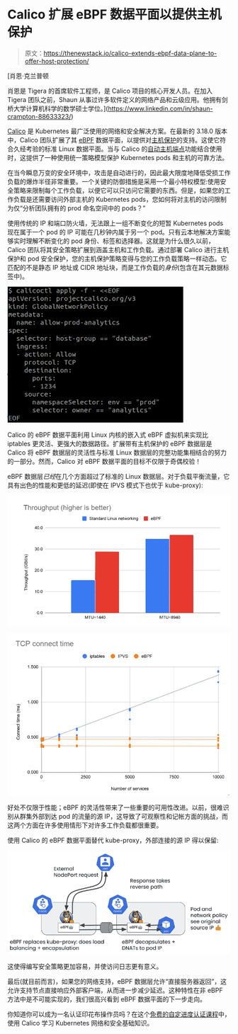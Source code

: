 # Calico 扩展 eBPF 数据平面以提供主机保护

> 原文：<https://thenewstack.io/calico-extends-ebpf-data-plane-to-offer-host-protection/>

[](https://www.linkedin.com/in/shaun-crampton-88633323/)

 [肖恩·克兰普顿

肖恩是 Tigera 的首席软件工程师，是 Calico 项目的核心开发人员。在加入 Tigera 团队之前，Shaun 从事过许多软件定义的网络产品和云级应用。他拥有剑桥大学计算机科学的数学硕士学位。](https://www.linkedin.com/in/shaun-crampton-88633323/) [](https://www.linkedin.com/in/shaun-crampton-88633323/)

[Calico](https://www.projectcalico.org/) 是 Kubernetes 最广泛使用的网络和安全解决方案。在最新的 3.18.0 版本中，Calico 团队扩展了其 [eBPF](https://thenewstack.io/beyond-kube-proxy-tigera-calico-harnesses-ebpf-for-a-faster-data-plane/) 数据平面，以提供对[主机保护](https://docs.projectcalico.org/security/hosts)的支持。这使它符合久经考验的标准 Linux 数据平面。当与 Calico 的[自动主机端点](https://docs.projectcalico.org/security/kubernetes-nodes)功能结合使用时，这提供了一种使用统一策略模型保护 Kubernetes pods 和主机的可靠方法。

在当今瞬息万变的安全环境中，攻击是自动进行的，因此最大限度地降低受损工作负载的爆炸半径非常重要。一个关键的防御措施是采用一个最小特权模型:使用安全策略来限制每个工作负载，以便它可以只访问它需要的东西。但是，如果您的工作负载是还需要访问外部主机的 Kubernetes pods，您如何将对主机的访问限制为仅“分析团队拥有的 prod 命名空间中的 pods？”

使用传统的 IP 和端口防火墙，无法跟上一组不断变化的短暂 Kubernetes pods 现在属于一个 pod 的 IP 可能在几秒钟内属于另一个 pod。只有云本地解决方案能够实时理解不断变化的 pod 身份、标签和选择器。这就是为什么很久以前，Calico 团队将其安全策略扩展到涵盖主机和工作负载。通过部署 Calico 进行主机保护和 pod 安全保护，您的主机保护策略变得与您的工作负载策略一样动态。它匹配的不是静态 IP 地址或 CIDR 地址块，而是工作负载的*身份*(包含在其元数据标签中)。

[![](img/adac9d0eec4dcea1e85e97369d3ca3e4.png)](https://cdn.thenewstack.io/media/2021/03/fcf88d79-image2.png)

Calico 的 eBPF 数据平面利用 Linux 内核的嵌入式 eBPF 虚拟机来实现比 iptables 更灵活、更强大的数据路径。扩展带有主机保护的 eBPF 数据层是 Calico 将 eBPF 数据层的灵活性与标准 Linux 数据层的完整功能集相结合的努力的一部分。然而，Calico 对 eBPF 数据平面的目标不仅限于奇偶校验！

eBPF 数据层*已经*在几个方面超过了标准的 Linux 数据层。对于负载平衡流量，它具有出色的性能和更低的延迟(即使在 IPVS 模式下也优于 kube-proxy):

[![](img/ff78eb9a4226d5dc0652d63a16d54173.png)](https://cdn.thenewstack.io/media/2021/03/2c6d10a5-image5.png)

[![](img/9aa8cb8256732b9679ad48292a27b91e.png)](https://cdn.thenewstack.io/media/2021/03/b5f5e202-image4.png)

好处不仅限于性能；eBPF 的灵活性带来了一些重要的可用性改进。以前，很难识别从群集外部到达 pod 的流量的源 IP，这导致了可观察性和记帐方面的挑战，而这两个方面在许多使用情形下对许多工作负载都很重要。

使用 Calico 的 eBPF 数据平面替代 kube-proxy，外部连接的源 IP 得以保留:

[![](img/16c43d315fbcf603e51d1d375a89c1a4.png)](https://cdn.thenewstack.io/media/2021/03/e90a3e9e-untitled-9.jpg)

这使得编写安全策略更加容易，并使访问日志更有意义。

最后(就目前而言)，如果您的网络支持，eBPF 数据层允许“直接服务器返回”，这允许支持节点直接响应外部客户端，从而进一步减少延迟。这种特性在非 eBPF 方法中是不可能实现的，我们很高兴看到 eBPF 数据平面的下一步走向。

你知道你可以成为一名认证印花布操作员吗？在这个[免费的自定进度认证课程](https://academy.tigera.io/course/certified-calico-operator-level-1/)中，使用 Calico 学习 Kubernetes 网络和安全基础知识。

<svg xmlns:xlink="http://www.w3.org/1999/xlink" viewBox="0 0 68 31" version="1.1"><title>Group</title> <desc>Created with Sketch.</desc></svg>